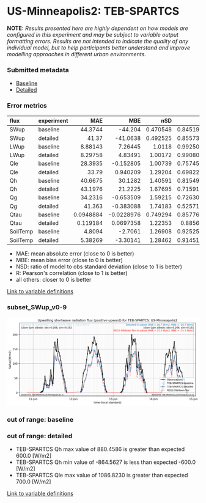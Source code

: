 # US-Minneapolis2: TEB-SPARTCS

**NOTE:** *Results presented here are highly dependent on how models are configured in this experiment and may be subject to variable output formatting errors. Results are not intended to indicate the quality of any individual model, but to help participants better understand and improve modelling approaches in different urban environments.*

### Submitted metadata

- [Baseline](TEB-SPARTCS_US-Minneapolis2_baseline_attrs.md)
- [Detailed](TEB-SPARTCS_US-Minneapolis2_detailed_attrs.md)

### Error metrics

| flux     | experiment   |        MAE |         MBE |      nSD |        R |         5th |       95th |      RMSE |    cRMSE |       AMBE |      1-nSD |        1-R |   nSkewness |   nKurtosis |   Overlap |
|:---------|:-------------|-----------:|------------:|---------:|---------:|------------:|-----------:|----------:|---------:|-----------:|-----------:|-----------:|------------:|------------:|----------:|
| SWup     | baseline     | 44.3744    | -44.204     | 0.470548 | 0.845196 |  2.35874    | 168.193    | 77.1297   | 0.65269  | 44.204     | 0.529452   | 0.154804   |  0.638521   |    1.1057   | 0.192475  |
| SWup     | detailed     | 41.37      | -41.0638    | 0.492525 | 0.855734 |  2.31168    | 162.534    | 73.7156   | 0.632171 | 41.0638    | 0.507476   | 0.144266   |  0.644243   |    1.09866  | 0.175033  |
| LWup     | baseline     |  8.88143   |   7.26445   | 1.0118   | 0.992504 |  9.29175    |  10.1104   | 11.5432   | 0.123727 |  7.26445   | 0.0118005  | 0.00749612 |  0.121456   |    0.119562 | 0.0670086 |
| LWup     | detailed     |  8.29758   |   4.83491   | 1.00172  | 0.990801 |  7.41369    |   4.22944  | 10.967    | 0.135769 |  4.83491   | 0.0017221  | 0.00919925 |  0.0342931  |    0.285717 | 0.0655813 |
| Qle      | baseline     | 28.3935    |  -0.152805  | 1.00739  | 0.757452 |  3.45947    |   5.8624   | 53.8955   | 0.699096 |  0.152805  | 0.00738844 | 0.242548   |  0.0172482  |    0.116945 | 0.126104  |
| Qle      | detailed     | 33.79      |   0.940209  | 1.29204  | 0.698228 |  7.22477    |  27.9993   | 71.7105   | 0.930105 |  0.940209  | 0.292044   | 0.301772   |  0.542685   |    1.81961  | 0.179239  |
| Qh       | baseline     | 40.6675    |  30.1282    | 1.40591  | 0.815494 |  8.95547    |  89.1173   | 60.4584   | 0.826776 | 30.1282    | 0.405908   | 0.184506   |  0.244761   |    0.204467 | 0.199614  |
| Qh       | detailed     | 43.1976    |  21.2225    | 1.67695  | 0.715911 |  3.67958    |  78.6037   | 78.2436   | 1.18788  | 21.2225    | 0.676949   | 0.284089   |  0.0915803  |    2.01406  | 0.219158  |
| Qg       | baseline     | 34.2316    |  -0.653509  | 1.59215  | 0.726304 | 39.4505     |  34.0509   | 49.3663   | 1.10552  |  0.653509  | 0.592142   | 0.273696   |  0.536577   |    0.859143 | 0.320818  |
| Qg       | detailed     | 41.363     |  -0.383088  | 1.74183  | 0.525712 | 32.0126     |  43.437    | 66.267    | 1.4841   |  0.383088  | 0.741814   | 0.474288   |  0.00175995 |    0.623008 | 0.265942  |
| Qtau     | baseline     |  0.0948884 |  -0.0228976 | 0.749294 | 0.857765 |  0.0184144  |   0.165991 |  0.143626 | 0.525362 |  0.0228976 | 0.250707   | 0.142235   |  0.133327   |    0.277644 | 0.144293  |
| Qtau     | detailed     |  0.119184  |   0.0697358 | 1.22353  | 0.88567  |  0.00364163 |   0.167232 |  0.169943 | 0.574225 |  0.0697358 | 0.223525   | 0.11433    |  0.10238    |    0.208733 | 0.123525  |
| SoilTemp | baseline     |  4.8094    |  -2.7061    | 1.26908  | 0.925253 | 10.3632     |   2.63825  |  6.0444   | 0.511982 |  2.7061    | 0.269085   | 0.0747474  |  4.39667    |    0.500001 | 0.23931   |
| SoilTemp | detailed     |  5.38269   |  -3.30141   | 1.28462  | 0.914518 | 10.9517     |   2.33921  |  6.6635   | 0.548299 |  3.30141   | 0.284621   | 0.0854824  |  3.69291    |    0.470558 | 0.238076  |

 - MAE: mean absolute error (close to 0 is better)
 - MBE: mean bias error (close to 0 is better)
 - NSD: ratio of model to obs standard deviation (close to 1 is better)
 - R: Pearson's correlation (close to 1 is better)
 - all others: closer to 0 is better

[Link to variable definitions](../modelattrs/variable_definitions.md)

### <a name="subset_swup_v0-9"></a>subset_SWup_v0-9
[![TEB-SPARTCS_US-Minneapolis2_subset_SWup_v0-9.png](TEB-SPARTCS_US-Minneapolis2_subset_SWup_v0-9.png)](TEB-SPARTCS_US-Minneapolis2_subset_SWup_v0-9.png)

### out of range: baseline


### out of range: detailed

 - TEB-SPARTCS Qh max value of 880.4586 is greater than expected 600.0 [W/m2]
 - TEB-SPARTCS Qh min value of -864.5627 is less than expected -600.0 [W/m2]
 - TEB-SPARTCS Qle max value of 1086.8230 is greater than expected 700.0 [W/m2]


[Link to variable definitions](../modelattrs/variable_definitions.md)

